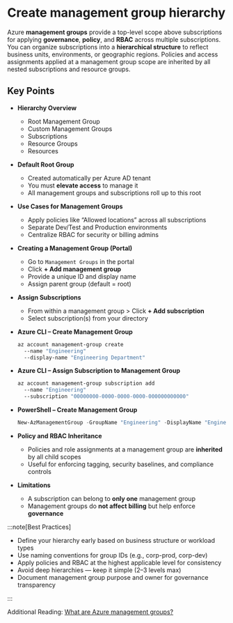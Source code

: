 # Create management group hierarchy

Azure **management groups** provide a top-level scope above subscriptions for applying **governance**, **policy**, and **RBAC** across multiple subscriptions. You can organize subscriptions into a **hierarchical structure** to reflect business units, environments, or geographic regions. Policies and access assignments applied at a management group scope are inherited by all nested subscriptions and resource groups.

## Key Points

- **Hierarchy Overview**
  - Root Management Group
  - Custom Management Groups
  - Subscriptions
  - Resource Groups
  - Resources
- **Default Root Group**
  - Created automatically per Azure AD tenant
  - You must **elevate access** to manage it
  - All management groups and subscriptions roll up to this root
- **Use Cases for Management Groups**
  - Apply policies like “Allowed locations” across all subscriptions
  - Separate Dev/Test and Production environments
  - Centralize RBAC for security or billing admins
- **Creating a Management Group (Portal)**
  - Go to `Management Groups` in the portal
  - Click **+ Add management group**
  - Provide a unique ID and display name
  - Assign parent group (default = root)
- **Assign Subscriptions**
  - From within a management group > Click **+ Add subscription**
  - Select subscription(s) from your directory
- **Azure CLI – Create Management Group**

  ```bash title="Shell"
  az account management-group create 
    --name "Engineering" 
    --display-name "Engineering Department"
  ```

- **Azure CLI – Assign Subscription to Management Group**

  ```bash title="Shell"
  az account management-group subscription add 
    --name "Engineering" 
    --subscription "00000000-0000-0000-0000-000000000000"
  ```

- **PowerShell – Create Management Group**

  ```powershell title="PowerShell"
  New-AzManagementGroup -GroupName "Engineering" -DisplayName "Engineering Department"
  ```

- **Policy and RBAC Inheritance**
  - Policies and role assignments at a management group are **inherited** by all child scopes
  - Useful for enforcing tagging, security baselines, and compliance controls
- **Limitations**
  - A subscription can belong to **only one** management group
  - Management groups do **not affect billing** but help enforce **governance**

:::note[Best Practices]

- Define your hierarchy early based on business structure or workload types
- Use naming conventions for group IDs (e.g., corp-prod, corp-dev)
- Apply policies and RBAC at the highest applicable level for consistency
- Avoid deep hierarchies — keep it simple (2–3 levels max)
- Document management group purpose and owner for governance transparency

:::

Additional Reading: [What are Azure management groups?](https://learn.microsoft.com/en-us/azure/governance/management-groups/overview)
